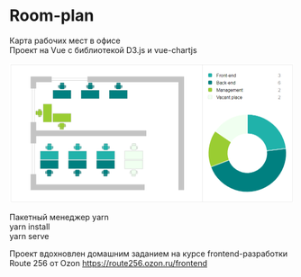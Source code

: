 # Room-plan

Карта рабочих мест в офисе  
Проект на Vue с библиотекой D3.js и vue-chartjs  

![Screenshot](/src/assets/images/readme/screenshot.png)

Пакетный менеджер yarn  
yarn install  
yarn serve  

Проект вдохновлен домашним заданием на курсе frontend-разработки Route 256 от Ozon 
https://route256.ozon.ru/frontend